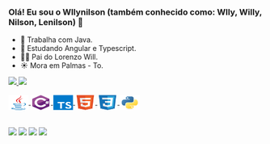 ### Olá! Eu sou o Wllynilson (também conhecido como: Wlly, Willy, Nilson, Lenilson) 👋

- 🔭 Trabalha com Java.
- 🌱 Estudando Angular e Typescript.
- 👨‍👦 Pai do Lorenzo Will.
- ☀️ Mora em Palmas - To.


<div>
  <a href="https://github.com/wllynilson">
  <img height="180em" src="https://github-readme-stats.vercel.app/api?username=wllynilson&show_icons=true&theme=dark&include_all_commits=true&count_private=true"/>
  <img height="180em" src="https://github-readme-stats.vercel.app/api/top-langs/?username=wllynilson&layout=compact&langs_count=7&theme=dark"/>
</div>

 <div style="display: inline_block"><br>
  <img align="center" alt="Wlly-Java" height="30" width="40" src="https://raw.githubusercontent.com/devicons/devicon/master/icons/java/java-original.svg">
  <img align="center" alt="Wlly-Csharp" height="30" width="40" src="https://raw.githubusercontent.com/devicons/devicon/master/icons/csharp/csharp-original.svg">
  <img align="center" alt="Wlly-Ts" height="30" width="40" src="https://raw.githubusercontent.com/devicons/devicon/master/icons/typescript/typescript-plain.svg">
  <img align="center" alt="Wlly-HTML" height="30" width="40" src="https://raw.githubusercontent.com/devicons/devicon/master/icons/html5/html5-original.svg">
  <img align="center" alt="Wlly-CSS" height="30" width="40" src="https://raw.githubusercontent.com/devicons/devicon/master/icons/css3/css3-original.svg">
  <img align="center" alt="Wlly-Python" height="30" width="40" src="https://raw.githubusercontent.com/devicons/devicon/master/icons/python/python-original.svg">
</div>
  
 </br>

 </br>
  
  <div> 
  <a href="https://instagram.com/wllynilsom" target="_blank"><img src="https://img.shields.io/badge/-Instagram-%23E4405F?style=for-the-badge&logo=instagram&logoColor=white" target="_blank"></a>
  <a href = "mailto:wllynilson@gmail.com"><img src="https://img.shields.io/badge/-Gmail-%23333?style=for-the-badge&logo=gmail&logoColor=white" target="_blank"></a>
     	<a href ="mailto:wllynilson@protonmail.com"><img src="https://img.shields.io/badge/ProtonMail-8B89CC?style=for-the-badge&logo=protonmail&logoColor=white"></a>
  <a href="https://www.linkedin.com/in/wllynilson" target="_blank"><img src="https://img.shields.io/badge/-LinkedIn-%230077B5?style=for-the-badge&logo=linkedin&logoColor=white" target="_blank"></a> 
 
</div>
